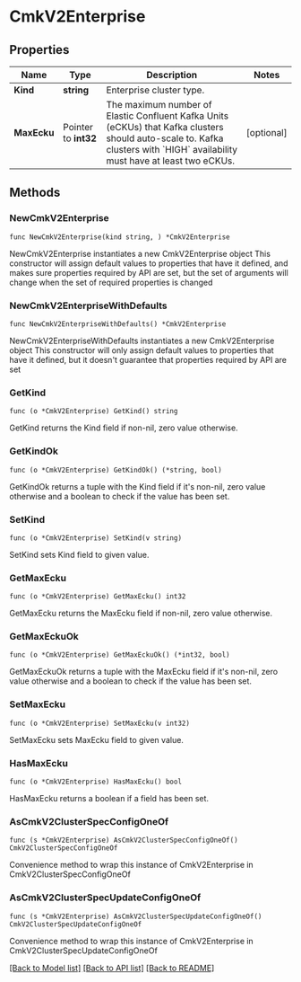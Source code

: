 # CmkV2Enterprise

## Properties

Name | Type | Description | Notes
------------ | ------------- | ------------- | -------------
**Kind** | **string** | Enterprise cluster type.  | 
**MaxEcku** | Pointer to **int32** | The maximum number of Elastic Confluent Kafka Units (eCKUs) that Kafka clusters should auto-scale to. Kafka clusters with &#x60;HIGH&#x60; availability must have at least two eCKUs.  | [optional] 

## Methods

### NewCmkV2Enterprise

`func NewCmkV2Enterprise(kind string, ) *CmkV2Enterprise`

NewCmkV2Enterprise instantiates a new CmkV2Enterprise object
This constructor will assign default values to properties that have it defined,
and makes sure properties required by API are set, but the set of arguments
will change when the set of required properties is changed

### NewCmkV2EnterpriseWithDefaults

`func NewCmkV2EnterpriseWithDefaults() *CmkV2Enterprise`

NewCmkV2EnterpriseWithDefaults instantiates a new CmkV2Enterprise object
This constructor will only assign default values to properties that have it defined,
but it doesn't guarantee that properties required by API are set

### GetKind

`func (o *CmkV2Enterprise) GetKind() string`

GetKind returns the Kind field if non-nil, zero value otherwise.

### GetKindOk

`func (o *CmkV2Enterprise) GetKindOk() (*string, bool)`

GetKindOk returns a tuple with the Kind field if it's non-nil, zero value otherwise
and a boolean to check if the value has been set.

### SetKind

`func (o *CmkV2Enterprise) SetKind(v string)`

SetKind sets Kind field to given value.


### GetMaxEcku

`func (o *CmkV2Enterprise) GetMaxEcku() int32`

GetMaxEcku returns the MaxEcku field if non-nil, zero value otherwise.

### GetMaxEckuOk

`func (o *CmkV2Enterprise) GetMaxEckuOk() (*int32, bool)`

GetMaxEckuOk returns a tuple with the MaxEcku field if it's non-nil, zero value otherwise
and a boolean to check if the value has been set.

### SetMaxEcku

`func (o *CmkV2Enterprise) SetMaxEcku(v int32)`

SetMaxEcku sets MaxEcku field to given value.

### HasMaxEcku

`func (o *CmkV2Enterprise) HasMaxEcku() bool`

HasMaxEcku returns a boolean if a field has been set.


### AsCmkV2ClusterSpecConfigOneOf

`func (s *CmkV2Enterprise) AsCmkV2ClusterSpecConfigOneOf() CmkV2ClusterSpecConfigOneOf`

Convenience method to wrap this instance of CmkV2Enterprise in CmkV2ClusterSpecConfigOneOf

### AsCmkV2ClusterSpecUpdateConfigOneOf

`func (s *CmkV2Enterprise) AsCmkV2ClusterSpecUpdateConfigOneOf() CmkV2ClusterSpecUpdateConfigOneOf`

Convenience method to wrap this instance of CmkV2Enterprise in CmkV2ClusterSpecUpdateConfigOneOf

[[Back to Model list]](../README.md#documentation-for-models) [[Back to API list]](../README.md#documentation-for-api-endpoints) [[Back to README]](../README.md)


